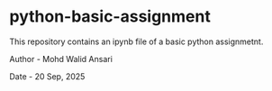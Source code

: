 # python-basic-assignment
This repository contains an ipynb file of a basic python assignmetnt.

Author - Mohd Walid Ansari

Date - 20 Sep, 2025
